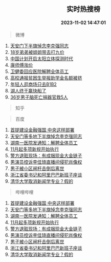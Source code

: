 <div align="center"><h2>实时热搜榜</h2><h4>2023-11-02 14:47:01</h4></div>

> 微博  

1. [天安门下半旗悼念李克强同志](https://s.weibo.com/weibo?q=%23%E5%A4%A9%E5%AE%89%E9%97%A8%E4%B8%8B%E5%8D%8A%E6%97%97%E6%82%BC%E5%BF%B5%E6%9D%8E%E5%85%8B%E5%BC%BA%E5%90%8C%E5%BF%97%23&t=31&band_rank=1&Refer=top)<br />
2. [18岁弟弟被姐姐带去打九价](https://s.weibo.com/weibo?q=%2318%E5%B2%81%E5%BC%9F%E5%BC%9F%E8%A2%AB%E5%A7%90%E5%A7%90%E5%B8%A6%E5%8E%BB%E6%89%93%E4%B9%9D%E4%BB%B7%23&t=31&band_rank=2&Refer=top)<br />
3. [中国计划开启太阳立体探测时代](https://s.weibo.com/weibo?q=%23%E4%B8%AD%E5%9B%BD%E8%AE%A1%E5%88%92%E5%BC%80%E5%90%AF%E5%A4%AA%E9%98%B3%E7%AB%8B%E4%BD%93%E6%8E%A2%E6%B5%8B%E6%97%B6%E4%BB%A3%23&t=31&band_rank=3&Refer=top)<br />
4. [康师傅涨价](https://s.weibo.com/weibo?q=%E5%BA%B7%E5%B8%88%E5%82%85%E6%B6%A8%E4%BB%B7&t=31&band_rank=4&Refer=top)<br />
5. [卫健委回应医院解聘全体员工](https://s.weibo.com/weibo?q=%23%E5%8D%AB%E5%81%A5%E5%A7%94%E5%9B%9E%E5%BA%94%E5%8C%BB%E9%99%A2%E8%A7%A3%E8%81%98%E5%85%A8%E4%BD%93%E5%91%98%E5%B7%A5%23&t=31&band_rank=5&Refer=top)<br />
6. [高校通报贫困生举报助学金名额被挤](https://s.weibo.com/weibo?q=%23%E9%AB%98%E6%A0%A1%E9%80%9A%E6%8A%A5%E8%B4%AB%E5%9B%B0%E7%94%9F%E4%B8%BE%E6%8A%A5%E5%8A%A9%E5%AD%A6%E9%87%91%E5%90%8D%E9%A2%9D%E8%A2%AB%E6%8C%A4%23&t=31&band_rank=6&Refer=top)<br />
7. [年轻人逛商场只去B1B2](https://s.weibo.com/weibo?q=%23%E5%B9%B4%E8%BD%BB%E4%BA%BA%E9%80%9B%E5%95%86%E5%9C%BA%E5%8F%AA%E5%8E%BBB1B2%23&t=31&band_rank=7&Refer=top)<br />
8. [湖人终于赢快船了](https://s.weibo.com/weibo?q=%23%E6%B9%96%E4%BA%BA%E7%BB%88%E4%BA%8E%E8%B5%A2%E5%BF%AB%E8%88%B9%E4%BA%86%23&t=31&band_rank=8&Refer=top)<br />
9. [36岁男子脑死亡捐器官救5人](https://s.weibo.com/weibo?q=%2336%E5%B2%81%E7%94%B7%E5%AD%90%E8%84%91%E6%AD%BB%E4%BA%A1%E6%8D%90%E5%99%A8%E5%AE%98%E6%95%915%E4%BA%BA%23&t=31&band_rank=9&Refer=top)<br />

> 知乎  


> 百度  

1. [首提建设金融强国 中央这样部署](https://www.baidu.com/s?wd=%E9%A6%96%E6%8F%90%E5%BB%BA%E8%AE%BE%E9%87%91%E8%9E%8D%E5%BC%BA%E5%9B%BD+%E4%B8%AD%E5%A4%AE%E8%BF%99%E6%A0%B7%E9%83%A8%E7%BD%B2&sa=fyb_news&rsv_dl=fyb_news)<br />
2. [天安门等多地下半旗悼念李克强同志](https://www.baidu.com/s?wd=%E5%A4%A9%E5%AE%89%E9%97%A8%E7%AD%89%E5%A4%9A%E5%9C%B0%E4%B8%8B%E5%8D%8A%E6%97%97%E6%82%BC%E5%BF%B5%E6%9D%8E%E5%85%8B%E5%BC%BA%E5%90%8C%E5%BF%97&sa=fyb_news&rsv_dl=fyb_news)<br />
3. [湖南一医院发通知：解聘全体员工](https://www.baidu.com/s?wd=%E6%B9%96%E5%8D%97%E4%B8%80%E5%8C%BB%E9%99%A2%E5%8F%91%E9%80%9A%E7%9F%A5%EF%BC%9A%E8%A7%A3%E8%81%98%E5%85%A8%E4%BD%93%E5%91%98%E5%B7%A5&sa=fyb_news&rsv_dl=fyb_news)<br />
4. [11月起多项新规开始执行](https://www.baidu.com/s?wd=11%E6%9C%88%E8%B5%B7%E5%A4%9A%E9%A1%B9%E6%96%B0%E8%A7%84%E5%BC%80%E5%A7%8B%E6%89%A7%E8%A1%8C&sa=fyb_news&rsv_dl=fyb_news)<br />
5. [警方退赃现场：有成捆现金大金链子](https://www.baidu.com/s?wd=%E8%AD%A6%E6%96%B9%E9%80%80%E8%B5%83%E7%8E%B0%E5%9C%BA%EF%BC%9A%E6%9C%89%E6%88%90%E6%8D%86%E7%8E%B0%E9%87%91%E5%A4%A7%E9%87%91%E9%93%BE%E5%AD%90&sa=fyb_news&rsv_dl=fyb_news)<br />
6. [男演员控诉李佳琦直播间侵犯肖像权](https://www.baidu.com/s?wd=%E7%94%B7%E6%BC%94%E5%91%98%E6%8E%A7%E8%AF%89%E6%9D%8E%E4%BD%B3%E7%90%A6%E7%9B%B4%E6%92%AD%E9%97%B4%E4%BE%B5%E7%8A%AF%E8%82%96%E5%83%8F%E6%9D%83&sa=fyb_news&rsv_dl=fyb_news)<br />
7. [男子被小区闸杆击倒后离世](https://www.baidu.com/s?wd=%E7%94%B7%E5%AD%90%E8%A2%AB%E5%B0%8F%E5%8C%BA%E9%97%B8%E6%9D%86%E5%87%BB%E5%80%92%E5%90%8E%E7%A6%BB%E4%B8%96&sa=fyb_news&rsv_dl=fyb_news)<br />
8. [浙江省委书记和阿里巴巴新班子座谈](https://www.baidu.com/s?wd=%E6%B5%99%E6%B1%9F%E7%9C%81%E5%A7%94%E4%B9%A6%E8%AE%B0%E5%92%8C%E9%98%BF%E9%87%8C%E5%B7%B4%E5%B7%B4%E6%96%B0%E7%8F%AD%E5%AD%90%E5%BA%A7%E8%B0%88&sa=fyb_news&rsv_dl=fyb_news)<br />
9. [清华大学取消新闻学专业？假的](https://www.baidu.com/s?wd=%E6%B8%85%E5%8D%8E%E5%A4%A7%E5%AD%A6%E5%8F%96%E6%B6%88%E6%96%B0%E9%97%BB%E5%AD%A6%E4%B8%93%E4%B8%9A%EF%BC%9F%E5%81%87%E7%9A%84&sa=fyb_news&rsv_dl=fyb_news)<br />

> 哔哩哔哩  

1. [首提建设金融强国 中央这样部署](https://www.baidu.com/s?wd=%E9%A6%96%E6%8F%90%E5%BB%BA%E8%AE%BE%E9%87%91%E8%9E%8D%E5%BC%BA%E5%9B%BD+%E4%B8%AD%E5%A4%AE%E8%BF%99%E6%A0%B7%E9%83%A8%E7%BD%B2&sa=fyb_news&rsv_dl=fyb_news)<br />
2. [天安门等多地下半旗悼念李克强同志](https://www.baidu.com/s?wd=%E5%A4%A9%E5%AE%89%E9%97%A8%E7%AD%89%E5%A4%9A%E5%9C%B0%E4%B8%8B%E5%8D%8A%E6%97%97%E6%82%BC%E5%BF%B5%E6%9D%8E%E5%85%8B%E5%BC%BA%E5%90%8C%E5%BF%97&sa=fyb_news&rsv_dl=fyb_news)<br />
3. [湖南一医院发通知：解聘全体员工](https://www.baidu.com/s?wd=%E6%B9%96%E5%8D%97%E4%B8%80%E5%8C%BB%E9%99%A2%E5%8F%91%E9%80%9A%E7%9F%A5%EF%BC%9A%E8%A7%A3%E8%81%98%E5%85%A8%E4%BD%93%E5%91%98%E5%B7%A5&sa=fyb_news&rsv_dl=fyb_news)<br />
4. [11月起多项新规开始执行](https://www.baidu.com/s?wd=11%E6%9C%88%E8%B5%B7%E5%A4%9A%E9%A1%B9%E6%96%B0%E8%A7%84%E5%BC%80%E5%A7%8B%E6%89%A7%E8%A1%8C&sa=fyb_news&rsv_dl=fyb_news)<br />
5. [警方退赃现场：有成捆现金大金链子](https://www.baidu.com/s?wd=%E8%AD%A6%E6%96%B9%E9%80%80%E8%B5%83%E7%8E%B0%E5%9C%BA%EF%BC%9A%E6%9C%89%E6%88%90%E6%8D%86%E7%8E%B0%E9%87%91%E5%A4%A7%E9%87%91%E9%93%BE%E5%AD%90&sa=fyb_news&rsv_dl=fyb_news)<br />
6. [男演员控诉李佳琦直播间侵犯肖像权](https://www.baidu.com/s?wd=%E7%94%B7%E6%BC%94%E5%91%98%E6%8E%A7%E8%AF%89%E6%9D%8E%E4%BD%B3%E7%90%A6%E7%9B%B4%E6%92%AD%E9%97%B4%E4%BE%B5%E7%8A%AF%E8%82%96%E5%83%8F%E6%9D%83&sa=fyb_news&rsv_dl=fyb_news)<br />
7. [男子被小区闸杆击倒后离世](https://www.baidu.com/s?wd=%E7%94%B7%E5%AD%90%E8%A2%AB%E5%B0%8F%E5%8C%BA%E9%97%B8%E6%9D%86%E5%87%BB%E5%80%92%E5%90%8E%E7%A6%BB%E4%B8%96&sa=fyb_news&rsv_dl=fyb_news)<br />
8. [浙江省委书记和阿里巴巴新班子座谈](https://www.baidu.com/s?wd=%E6%B5%99%E6%B1%9F%E7%9C%81%E5%A7%94%E4%B9%A6%E8%AE%B0%E5%92%8C%E9%98%BF%E9%87%8C%E5%B7%B4%E5%B7%B4%E6%96%B0%E7%8F%AD%E5%AD%90%E5%BA%A7%E8%B0%88&sa=fyb_news&rsv_dl=fyb_news)<br />
9. [清华大学取消新闻学专业？假的](https://www.baidu.com/s?wd=%E6%B8%85%E5%8D%8E%E5%A4%A7%E5%AD%A6%E5%8F%96%E6%B6%88%E6%96%B0%E9%97%BB%E5%AD%A6%E4%B8%93%E4%B8%9A%EF%BC%9F%E5%81%87%E7%9A%84&sa=fyb_news&rsv_dl=fyb_news)<br />

